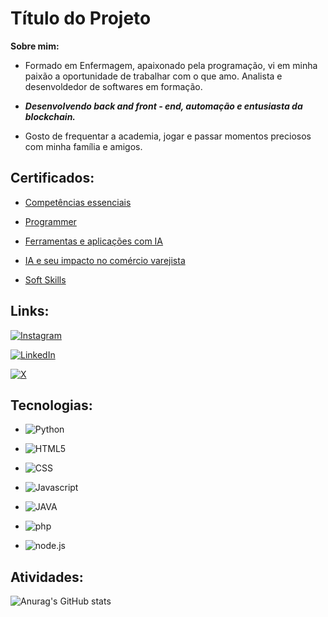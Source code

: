 
# Título do Projeto

**Sobre mim:**    

* Formado em Enfermagem, apaixonado pela programação, vi em minha paixão a oportunidade de trabalhar com o que amo. Analista e desenvoldedor de softwares em formação.          

* _**Desenvolvendo back and front - end, automação e entusiasta da blockchain.**_

* Gosto de frequentar a academia, jogar e passar momentos preciosos com minha família e amigos.

## Certificados:

* [Competências essenciais](file:///C:/Users/fredd/Desktop/CERTIFICADOS/Descomplica/certificado%20-%20Competências%20Essenciais%20(1.30hr).pdf)

* [Programmer](file:///C:/Users/fredd/Desktop/CERTIFICADOS/Descomplica/Empreendedorismo%20e%20logica%20da%20programaçãp%20(1°).pdf)

* [Ferramentas e aplicações com IA](file:///C:/Users/fredd/Desktop/CERTIFICADOS/Descomplica/Ferramentas%20e%20aplicações%20da%20inteligencia%20artificial%20(2°).pdf)

* [IA e seu impacto no comércio varejista](file:///C:/Users/fredd/Desktop/CERTIFICADOS/Descomplica/IA%20e%20seu%20impacto%20no%20comercio%20varejista%20(1.30hr).pdf)

* [Soft Skills](file:///C:/Users/fredd/Desktop/CERTIFICADOS/Descomplica/SOFT%20skills%20com%20porta%20dos%20fundos(3°).pdf)

[](https://link-da-documentação)


## Links:

[![Instagram](https://img.shields.io/badge/Instagram-E4405F?style=for-the-badge&logo=instagram&logoColor=white)](https://www.instagram.com/freddygravata/)

[![LinkedIn](https://img.shields.io/badge/LinkedIn-0077B5?style=for-the-badge&logo=linkedin&logoColor=white)](https://www.linkedin.com/in/freddy-niggl-7202472b6/?trk=opento_sprofile_pfeditor)

[![X](https://img.shields.io/badge/Twitter-1DA1F2?style=for-the-badge&logo=twitter&logoColor=white)](https://x.com/freddygravata)
## Tecnologias:

* ![Python](https://img.shields.io/badge/Python-43853D?style=for-the-badge&logo=python&logoColor=yellow)

* ![HTML5](https://img.shields.io/badge/HTML5-E34F26?style=for-the-badge&logo=html5&logoColor=white)

* ![CSS](https://img.shields.io/badge/CSS-007ACC?&style=for-the-badge&logo=css3&logoColor=white)

* ![Javascript](https://img.shields.io/badge/JavaScript-F7DF1E?style=for-the-badge&logo=javascript&logoColor=black)

* ![JAVA](https://img.shields.io/badge/Java-CC342D?style=for-the-badge&logo=openjdk&logoColor=white)

* ![php](https://img.shields.io/badge/PHP-777BB4?style=for-the-badge&logo=php&logoColor=white)

* ![node.js](https://img.shields.io/badge/Node.js-1CE783?style=for-the-badge&logo=node.js&logoColor=white)

## Atividades:

![Anurag's GitHub stats](https://github-readme-stats.vercel.app/api?username=FreddyNiggl&show_icons=true&theme=tokyonight)



